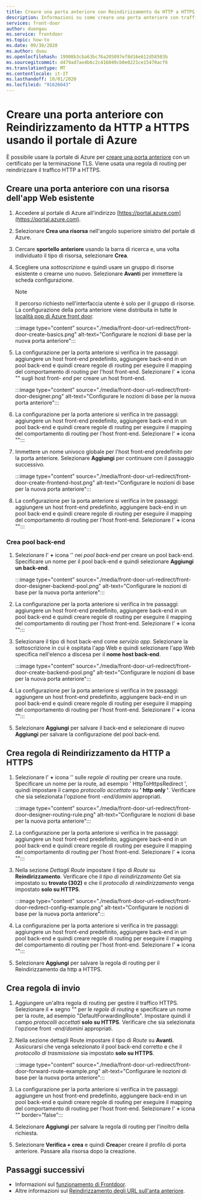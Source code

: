 ```yaml
---
title: Creare una porta anteriore con Reindirizzamento da HTTP a HTTPS usando il portale di Azure
description: Informazioni su come creare una porta anteriore con traffico reindirizzato da HTTP a HTTPS usando il portale di Azure.
services: front-door
author: duongau
ms.service: frontdoor
ms.topic: how-to
ms.date: 09/30/2020
ms.author: duau
ms.openlocfilehash: 19908b3cba63bc76a205097ef8d16e612d58503b
ms.sourcegitcommit: d479ad7ae4b6c2c416049cb0e0221ce15470acf6
ms.translationtype: MT
ms.contentlocale: it-IT
ms.lasthandoff: 10/01/2020
ms.locfileid: "91626643"
---
```

# <a name="create-a-front-door-with-http-to-https-redirection-using-the-azure-portal"></a>Creare una porta anteriore con Reindirizzamento da HTTP a HTTPS usando il portale di Azure

È possibile usare la portale di Azure per [creare una porta anteriore](quickstart-create-front-door.md) con un certificato per la terminazione TLS. Viene usata una regola di routing per reindirizzare il traffico HTTP a HTTPS.

## <a name="create-a-front-door-with-an-existing-web-app-resource"></a>Creare una porta anteriore con una risorsa dell'app Web esistente

1. Accedere al portale di Azure all'indirizzo [https://portal.azure.com](https://portal.azure.com).

1. Selezionare **Crea una risorsa** nell'angolo superiore sinistro del portale di Azure.

1. Cercare **sportello anteriore** usando la barra di ricerca e, una volta individuato il tipo di risorsa, selezionare **Crea**.

1. Scegliere una *sottoscrizione* e quindi usare un gruppo di risorse esistente o crearne uno nuovo. Selezionare **Avanti** per immettere la scheda configurazione.

    > [!NOTE]
    > Il percorso richiesto nell'interfaccia utente è solo per il gruppo di risorse. La configurazione della porta anteriore viene distribuita in tutte le [località pop di Azure front door](front-door-faq.md#what-are-the-pop-locations-for-azure-front-door).

    :::image type="content" source="./media/front-door-url-redirect/front-door-create-basics.png" alt-text="Configurare le nozioni di base per la nuova porta anteriore&quot;:::

1. La configurazione per la porta anteriore si verifica in tre passaggi: aggiungere un host front-end predefinito, aggiungere back-end in un pool back-end e quindi creare regole di routing per eseguire il mapping del comportamento di routing per l'host front-end. Selezionare l' **+** icona &quot;" sugli host front- _end_ per creare un host front-end.

    :::image type="content" source="./media/front-door-url-redirect/front-door-designer.png" alt-text="Configurare le nozioni di base per la nuova porta anteriore&quot;:::

1. La configurazione per la porta anteriore si verifica in tre passaggi: aggiungere un host front-end predefinito, aggiungere back-end in un pool back-end e quindi creare regole di routing per eseguire il mapping del comportamento di routing per l'host front-end. Selezionare l' **+** icona &quot;":::

1. Immettere un nome univoco globale per l'host front-end predefinito per la porta anteriore. Selezionare **Aggiungi** per continuare con il passaggio successivo.

    :::image type="content" source="./media/front-door-url-redirect/front-door-create-frontend-host.png" alt-text="Configurare le nozioni di base per la nuova porta anteriore&quot;:::

1. La configurazione per la porta anteriore si verifica in tre passaggi: aggiungere un host front-end predefinito, aggiungere back-end in un pool back-end e quindi creare regole di routing per eseguire il mapping del comportamento di routing per l'host front-end. Selezionare l' **+** icona &quot;":::

### <a name="create-backend-pool"></a>Crea pool back-end

1. Selezionare l' **+** icona '' nei _pool back-end_ per creare un pool back-end. Specificare un nome per il pool back-end e quindi selezionare **Aggiungi un back-end**.

    :::image type="content" source="./media/front-door-url-redirect/front-door-designer-backend-pool.png" alt-text="Configurare le nozioni di base per la nuova porta anteriore&quot;:::

1. La configurazione per la porta anteriore si verifica in tre passaggi: aggiungere un host front-end predefinito, aggiungere back-end in un pool back-end e quindi creare regole di routing per eseguire il mapping del comportamento di routing per l'host front-end. Selezionare l' **+** icona &quot;":::

1. Selezionare il tipo di host back-end come _servizio app_. Selezionare la sottoscrizione in cui è ospitata l'app Web e quindi selezionare l'app Web specifica nell'elenco a discesa per il **nome host back-end**.

    :::image type="content" source="./media/front-door-url-redirect/front-door-create-backend-pool.png" alt-text="Configurare le nozioni di base per la nuova porta anteriore&quot;:::

1. La configurazione per la porta anteriore si verifica in tre passaggi: aggiungere un host front-end predefinito, aggiungere back-end in un pool back-end e quindi creare regole di routing per eseguire il mapping del comportamento di routing per l'host front-end. Selezionare l' **+** icona &quot;":::

1. Selezionare **Aggiungi** per salvare il back-end e selezionare di nuovo **Aggiungi** per salvare la configurazione del pool back-end. 

## <a name="create-http-to-https-redirect-rule"></a>Crea regola di Reindirizzamento da HTTP a HTTPS

1. Selezionare l' **+** icona '' sulle *regole di routing* per creare una route. Specificare un nome per la route, ad esempio ' HttpToHttpsRedirect ', quindi impostare il campo *protocollo accettato* su **' http only '**. Verificare che sia selezionata l'opzione front *-end/domini* appropriati.  

    :::image type="content" source="./media/front-door-url-redirect/front-door-designer-routing-rule.png" alt-text="Configurare le nozioni di base per la nuova porta anteriore&quot;:::

1. La configurazione per la porta anteriore si verifica in tre passaggi: aggiungere un host front-end predefinito, aggiungere back-end in un pool back-end e quindi creare regole di routing per eseguire il mapping del comportamento di routing per l'host front-end. Selezionare l' **+** icona &quot;":::

1. Nella sezione *Dettagli Route* impostare il tipo di *Route* su **Reindirizzamento**. Verificare che il *tipo di reindirizzamento* Get sia impostato su **trovato (302)** e che il *protocollo di reindirizzamento* venga impostato **solo su HTTPS**. 

    :::image type="content" source="./media/front-door-url-redirect/front-door-redirect-config-example.png" alt-text="Configurare le nozioni di base per la nuova porta anteriore&quot;:::

1. La configurazione per la porta anteriore si verifica in tre passaggi: aggiungere un host front-end predefinito, aggiungere back-end in un pool back-end e quindi creare regole di routing per eseguire il mapping del comportamento di routing per l'host front-end. Selezionare l' **+** icona &quot;":::

1. Selezionare **Aggiungi** per salvare la regola di routing per il Reindirizzamento da http a HTTPS.

## <a name="create-forwarding-rule"></a>Crea regola di invio

1. Aggiungere un'altra regola di routing per gestire il traffico HTTPS. Selezionare il **+** segno "" per le *regole di routing* e specificare un nome per la route, ad esempio "DefaultForwardingRoute". Impostare quindi il campo *protocolli accettati* **solo su HTTPS**. Verificare che sia selezionata l'opzione front *-end/domini* appropriati.

1. Nella sezione dettagli Route impostare il tipo di *Route* su **Avanti**. Assicurarsi che venga selezionato il pool back-end corretto e che il *protocollo di trasmissione* sia impostato **solo su HTTPS**. 

    :::image type="content" source="./media/front-door-url-redirect/front-door-forward-route-example.png" alt-text="Configurare le nozioni di base per la nuova porta anteriore&quot;:::

1. La configurazione per la porta anteriore si verifica in tre passaggi: aggiungere un host front-end predefinito, aggiungere back-end in un pool back-end e quindi creare regole di routing per eseguire il mapping del comportamento di routing per l'host front-end. Selezionare l' **+** icona &quot;" border="false":::

1. Selezionare **Aggiungi** per salvare la regola di routing per l'inoltro della richiesta.

1. Selezionare **Verifica + crea** e quindi **Crea**per creare il profilo di porta anteriore. Passare alla risorsa dopo la creazione.

## <a name="next-steps"></a>Passaggi successivi

- Informazioni sul [funzionamento di Frontdoor](front-door-routing-architecture.md).
- Altre informazioni sul [Reindirizzamento degli URL sull'anta anteriore](front-door-url-redirect.md).
